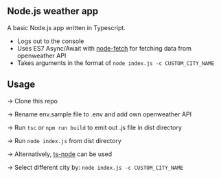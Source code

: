 ## Node.js weather app

A basic Node.js app written in Typescript.

* Logs out to the console
* Uses ES7 Async/Await with [node-fetch](https://www.npmjs.com/package/node-fetch) for fetching data from openweather API
* Takes arguments in the format of `node index.js -c CUSTOM_CITY_NAME`

## Usage

-> Clone this repo

-> Rename env.sample file to .env and add own openweather API

-> Run `tsc` or `npm run build` to emit out .js file in dist directory

-> Run `node index.js` from dist directory

-> Alternatively, [ts-node](https://github.com/TypeStrong/ts-node) can be used

-> Select different city by: `node index.js -c CUSTOM_CITY_NAME`
